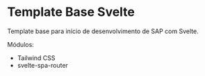 # Template Base Svelte

Template base para início de desenvolvimento de SAP com Svelte.

Módulos:
- Tailwind CSS
- svelte-spa-router